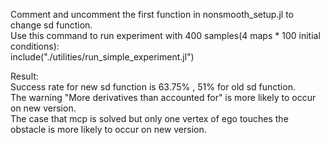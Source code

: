 Comment and uncomment the first function in nonsmooth_setup.jl to change sd function.  
Use this command to run experiment with 400 samples(4 maps * 100 initial conditions):  
include("./utilities/run_simple_experiment.jl")  

Result:  
Success rate for new sd function is 63.75% , 51% for old sd function.  
The warning "More derivatives than accounted for" is more likely to occur on new version.  
The case that mcp is solved but only one vertex of ego touches the obstacle is more likely to occur on new version.  
